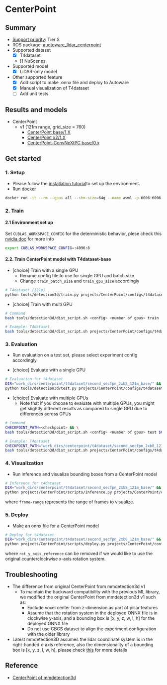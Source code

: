 # CenterPoint
## Summary

- [Support priority](https://github.com/tier4/AWML/blob/main/docs/design/autoware_ml_design.md#support-priority): Tier S
- ROS package: [auotoware_lidar_centerpoint](https://github.com/autowarefoundation/autoware.universe/tree/main/perception/autoware_lidar_centerpoint)
- Supported dataset
  - [x] T4dataset
  - [] NuScenes
- Supported model
  - [x] LiDAR-only model
- Other supported feature
  - [x] Add script to make .onnx file and deploy to Autoware
  - [x] Manual visualization of T4dataset
  - [ ] Add unit tests

## Results and models

- CenterPoint
  - v1 (121m range, grid_size = 760)
    - [CenterPoint base/1.X](./docs/CenterPoint/v1/base.md)
    - [CenterPoint x2/1.X](./docs/CenterPoint/v1/x2.md)
    - [CenterPoint-ConvNeXtPC base/0.x](./docs/CenterPoint-ConvNeXtPC/v0/base.md)

## Get started
### 1. Setup

- Please follow the [installation tutorial](/docs/tutorial/tutorial_detection_3d.md)to set up the environment.
- Run docker

```sh
docker run -it --rm --gpus all --shm-size=64g --name awml -p 6006:6006 -v $PWD/:/workspace -v $PWD/data:/workspace/data autoware-ml
```

### 2. Train
#### 2.1 Environment set up

Set `CUBLAS_WORKSPACE_CONFIG` for the deterministic behavior, plese check this [nvidia doc](https://docs.nvidia.com/cuda/cublas/index.html#results-reproducibility) for more info

```sh
export CUBLAS_WORKSPACE_CONFIG=:4096:8
```

#### 2.2. Train CenterPoint model with T4dataset-base

- [choice] Train with a single GPU
  - Rename config file to use for single GPU and batch size
  - Change `train_batch_size` and `train_gpu_size` accordingly

```sh
# T4dataset (121m)
python tools/detection3d/train.py projects/CenterPoint/configs/t4dataset/second_secfpn_2xb8_121m_base.py
```

- [choice] Train with multi GPU

```sh
# Command
bash tools/detection3d/dist_script.sh <config> <number of gpus> train

# Example: T4dataset
bash tools/detection3d/dist_script.sh projects/CenterPoint/configs/t4dataset/Centerpoint/second_secfpn_4xb16_121m_base_amp.py 4 train
```

### 3. Evaluation

- Run evaluation on a test set, please select experiment config accordingly

- [choice] Evaluate with a single GPU

```sh
# Evaluation for t4dataset
DIR="work_dirs/centerpoint/t4dataset/second_secfpn_2xb8_121m_base/" && \
python tools/detection3d/test.py projects/CenterPoint/configs/t4dataset/second_secfpn_2xb8_121m_base.py $DIR/epoch_50.pth
```

- [choice] Evaluate with multiple GPUs
  - Note that if you choose to evaluate with multiple GPUs, you might get slightly different results as compared to single GPU due to differences across GPUs

```sh
# Command
CHECKPOINT_PATH=<checkpoint> && \
bash tools/detection3d/dist_script.sh <config> <number of gpus> test $CHECKPOINT_PATH

# Example: T4dataset
CHECKPOINT_PATH="work_dirs/centerpoint/t4dataset/second_secfpn_2xb8_121m_base/epoch_50.pth" && \
bash tools/detection3d/dist_script.sh projects/CenterPoint/configs/t4dataset/Centerpoint/second_secfpn_4xb16_121m_base_amp.py 4 test $CHECKPOINT_PATH
```

### 4. Visualization

- Run inference and visualize bounding boxes from a CenterPoint model

```sh
# Inference for t4dataset
DIR="work_dirs/centerpoint/t4dataset/second_secfpn_2xb8_121m_base/" &&
python projects/CenterPoint/scripts/inference.py projects/CenterPoint/configs/t4dataset/second_secfpn_2xb8_121m_base.py $DIR/epoch_50.pth --ann-file-path <info pickle file> --bboxes-score-threshold 0.35 --frame-range 700 1100
```

where `frame-range` represents the range of frames to visualize.

### 5. Deploy

- Make an onnx file for a CenterPoint model

```sh
# Deploy for t4dataset
DIR="work_dirs/centerpoint/t4dataset/second_secfpn_2xb8_121m_base/" &&
python projects/CenterPoint/scripts/deploy.py projects/CenterPoint/configs/t4dataset/second_secfpn_2xb8_121m_base.py $DIR/epoch_50.pth --replace_onnx_models --device gpu --rot_y_axis_reference
```

where `rot_y_axis_reference` can be removed if we would like to use the original counterclockwise x-axis rotation system.

## Troubleshooting

- The difference from original CenterPoint from mmdetection3d v1
  - To maintain the backward compatibility with the previous ML library, we modified the original CenterPoint from mmdetection3d v1 such as:
    - Exclude voxel center from z-dimension as part of pillar features
    - Assume that the rotation system in the deployed ONNX file is in clockwise y-axis, and a bounding box is [x, y, z, w, l, h] for the deployed ONNX file
    - Do not use CBGS dataset to align the experiment configuration with the older library
- Latest mmdetection3D assumes the lidar coordinate system is in the right-handed x-axis reference, also the dimensionality of a bounding box is [x, y, z, l, w, h], please check [this](https://mmdetection3d.readthedocs.io/en/latest/user_guides/coord_sys_tutorial.html) for more details

## Reference

- [CenterPoint of mmdetection3d](https://github.com/open-mmlab/mmdetection3d/tree/main/configs/centerpoint)
